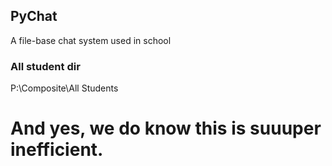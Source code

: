 ## PyChat
A file-base chat system used in school

### All student dir

P:\Composite\All Students

# And yes, we do know this is suuuper inefficient.
